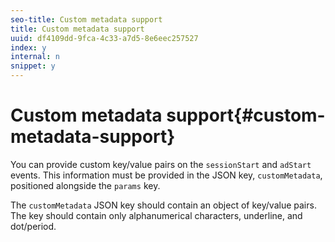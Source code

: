 ```yaml
---
seo-title: Custom metadata support
title: Custom metadata support
uuid: df4109dd-9fca-4c33-a7d5-8e6eec257527
index: y
internal: n
snippet: y
---
```


# Custom metadata support{#custom-metadata-support}

<a id="section_xzs_4y2_mcb"></a>

You can provide custom key/value pairs on the `sessionStart` and `adStart` events. This information must be provided in the JSON key, `customMetadata`, positioned alongside the `params` key.

The `customMetadata` JSON key should contain an object of key/value pairs. The key should contain only alphanumerical characters, underline, and dot/period.

<!-- 

Add example here, either provided by the dev team, or the reference player, or from the sample Yahoo player

 -->

